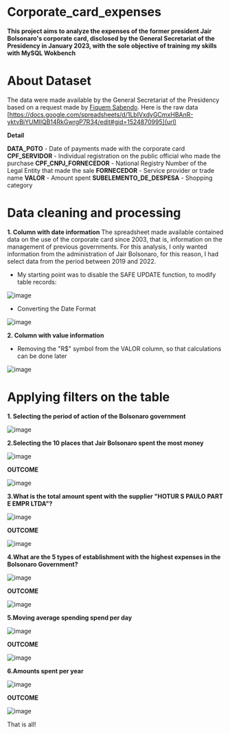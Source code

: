 # Corporate_card_expenses
**This project aims to analyze the expenses of the former president Jair Bolsonaro's corporate card, disclosed by the General Secretariat of the Presidency in January 2023,  with the sole objective of training my skills with MySQL Wokbench** 

# About Dataset #
The data were made available by the General Secretariat of the Presidency based on a request made by [Fiquem Sabendo](https://fiquemsabendo.com.br/gastos-publicos/liberamos-o-acesso-aos-gastos-do-cartao-corporativo-de-bolsonaro-e-de-outros-ex-presidentes/). Here is the raw data [https://docs.google.com/spreadsheets/d/1LbIVxdyGCmxHBAnR-yktvBiYUMIlQB14RkGwrgP7R34/edit#gid=1524870995](url)

**Detail**

**DATA_PGTO** - Date of payments made with the corporate card
**CPF_SERVIDOR** - Individual registration on the public official who made the purchase
**CPF_CNPJ_FORNECEDOR** - National Registry Number of the Legal Entity that made the sale
**FORNECEDOR** - Service provider or trade name
**VALOR** - Amount spent
**SUBELEMENTO_DE_DESPESA** -  Shopping category

# Data cleaning and processing #

**1. Column with date information**
The spreadsheet made available contained data on the use of the corporate card since 2003, that is, information on the management of previous governments. For this analysis, I only wanted information from the administration of Jair Bolsonaro, for this reason, I had select data from the period between 2019 and 2022. 

- My starting point was to disable the SAFE UPDATE function, to modify table records:

![image](https://user-images.githubusercontent.com/120726730/212950561-e625d414-9223-46cb-8a72-8a0375604018.png)

- Converting the Date Format

![image](https://user-images.githubusercontent.com/120726730/212954059-1e8b2569-22a6-4567-9624-5efc8f6d3e51.png)

**2. Column with value information**

- Removing the "R$" symbol from the VALOR column, so that calculations can be done later

![image](https://user-images.githubusercontent.com/120726730/212954891-7c6768e2-60e1-4127-896a-8da47df5248f.png)


# Applying filters on the table #

**1. Selecting the period of action of the Bolsonaro government**

![image](https://user-images.githubusercontent.com/120726730/212956187-d411484b-e31a-4fb1-9534-41b30a076a7c.png)

**2.Selecting the 10 places that Jair Bolsonaro spent the most money**

![image](https://user-images.githubusercontent.com/120726730/212959042-48388d04-1610-489b-8062-b4f0a7e5b2cb.png)

**OUTCOME**

![image](https://user-images.githubusercontent.com/120726730/212959112-a15c7f7d-0449-492d-ba5d-439b4ebbf55b.png)

**3.What is the total amount spent with the supplier "HOTUR S PAULO PART E EMPR LTDA"?**

![image](https://user-images.githubusercontent.com/120726730/212957939-4ae7a2c4-6648-4c89-8fc4-bb7c1717c396.png)

**OUTCOME**

![image](https://user-images.githubusercontent.com/120726730/212958079-15230d33-1df1-4e81-9661-6f6db5902732.png)

**4.What are the 5 types of establishment with the highest expenses in the Bolsonaro Government?**

![image](https://user-images.githubusercontent.com/120726730/212960275-75002ad9-b4a4-4aef-9b21-5419ed62e6f0.png)

**OUTCOME**

![image](https://user-images.githubusercontent.com/120726730/212961202-466b9911-9373-402b-80d9-240959cbf968.png)

**5.Moving average spending spend per day**

![image](https://user-images.githubusercontent.com/120726730/212961785-0e6cb82b-7e5c-42b4-a053-e69ad50ee289.png)

**OUTCOME**

![image](https://user-images.githubusercontent.com/120726730/212961902-4bbdc95c-f5c0-400e-8d71-df4dddd554ea.png)

**6.Amounts spent per year**

![image](https://user-images.githubusercontent.com/120726730/212962232-e2d08d72-9f22-4e41-b80e-34af831d5552.png)

**OUTCOME**

![image](https://user-images.githubusercontent.com/120726730/212962389-2f38b4e1-2a28-42de-9bba-53a6ff9f824e.png)


That is all!
